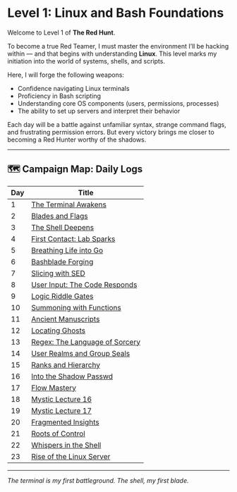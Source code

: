 # Level 1: Linux and Bash Foundations

Welcome to Level 1 of **The Red Hunt**.

To become a true Red Teamer, I must master the environment I’ll be hacking within — and that begins with understanding **Linux**. This level marks my initiation into the world of systems, shells, and scripts.

Here, I will forge the following weapons:
- Confidence navigating Linux terminals  
- Proficiency in Bash scripting  
- Understanding core OS components (users, permissions, processes)  
- The ability to set up servers and interpret their behavior  

Each day will be a battle against unfamiliar syntax, strange command flags, and frustrating permission errors. But every victory brings me closer to becoming a Red Hunter worthy of the shadows.

---

## 🗺️ Campaign Map: Daily Logs

| Day | Title |
|-----|-------|
| 1   | [The Terminal Awakens](day-1-the-terminal-awakens.md)  
| 2   | [Blades and Flags](day-2-blades-and-flags.md)  
| 3   | [The Shell Deepens](day-3-the-shell-deepens.md)  
| 4   | [First Contact: Lab Sparks](day-4-first-contact-lab-sparks.md)  
| 5   | [Breathing Life into Go](day-5-breathing-life-into-go.md)  
| 6   | [Bashblade Forging](day-6-bashblade-forging.md)  
| 7   | [Slicing with SED](day-7-slicing-with-sed.md)  
| 8   | [User Input: The Code Responds](day-8-user-input-the-code-responds.md)  
| 9   | [Logic Riddle Gates](day-9-logic-riddle-gates.md)  
| 10  | [Summoning with Functions](day-10-summoning-with-functions.md)  
| 11  | [Ancient Manuscripts](day-11-ancient-manuscripts.md)  
| 12  | [Locating Ghosts](day-12-locating-ghosts.md)  
| 13  | [Regex: The Language of Sorcery](day-13-regex-the-language-of-sorcery.md)  
| 14  | [User Realms and Group Seals](day-14-user-realms-and-group-seals.md)  
| 15  | [Ranks and Hierarchy](day-15-ranks-and-hierarchy.md)  
| 16  | [Into the Shadow Passwd](day-16-into-the-shadow-passwd.md)  
| 17  | [Flow Mastery](day-17-flow-mastery.md)  
| 18  | [Mystic Lecture 16](day-18-mystic-lecture-16.md)  
| 19  | [Mystic Lecture 17](day-19-mystic-lecture-17.md)  
| 20  | [Fragmented Insights](day-20-fragmented-insights.md)  
| 21  | [Roots of Control](day-21-roots-of-control.md)  
| 22  | [Whispers in the Shell](day-22-whispers-in-the-shell.md)  
| 23  | [Rise of the Linux Server](day-23-rise-of-the-linux-server.md)  

---

*The terminal is my first battleground. The shell, my first blade.*
